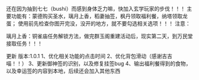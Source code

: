 还在因为抽到七七（bushi）而感到身体乏力嘛，快加入玄学玩家的步伐！！！
主要功能有：蒙德购买圣水，璃月上香，稻妻抽签，枫丹领取福利餐，纳塔领取龙蛋；
使用前先检查你图开完没，没开的地方，就不要勾选相关选项！！！
注意：

璃月上香：铜雀庙任务解锁方法，做完群玉阁重建活动后，现实第二天，到万民堂接取任务！！！







更新
版本:1.0.1
1、优化相关功能的点击时间
2、优化背包滑动（感谢吉吉喵！！）
3、更新御神签的识别，以及修复挂签bug
4、输出福利餐得到的食物，以及幸运签的内容到本地，后续还会加入其他东西